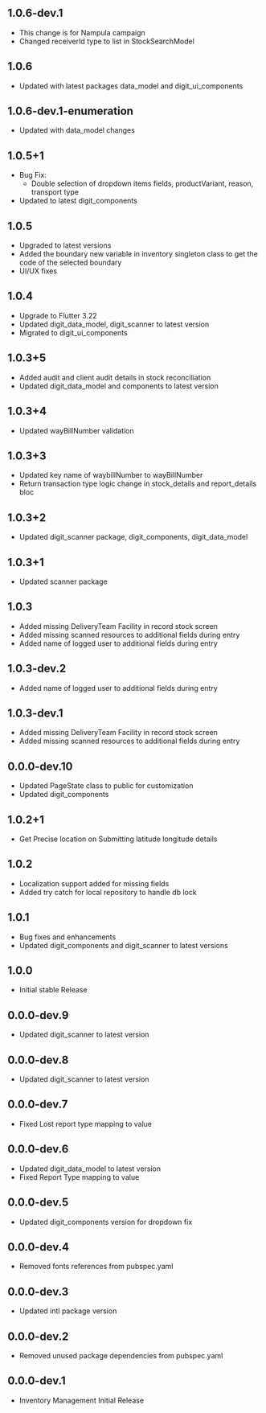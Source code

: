 ## 1.0.6-dev.1

- This change is for Nampula campaign
- Changed receiverId type to list in StockSearchModel

## 1.0.6

- Updated with latest packages data_model and digit_ui_components

## 1.0.6-dev.1-enumeration

- Updated with data_model changes

## 1.0.5+1

- Bug Fix:
  - Double selection of dropdown items fields, productVariant, reason, transport type
- Updated to latest digit_components

## 1.0.5

- Upgraded to latest versions
- Added the boundary new variable in inventory singleton class to get the code of the selected
  boundary
- UI/UX fixes

## 1.0.4

- Upgrade to Flutter 3.22
- Updated digit_data_model, digit_scanner to latest version
- Migrated to digit_ui_components

## 1.0.3+5

- Added audit and client audit details in stock reconciliation
- Updated digit_data_model and components to latest version

## 1.0.3+4

- Updated wayBillNumber validation

## 1.0.3+3

- Updated key name of waybillNumber to wayBillNumber
- Return transaction type logic change in stock_details and report_details bloc

## 1.0.3+2

- Updated digit_scanner package, digit_components, digit_data_model

## 1.0.3+1

- Updated scanner package

## 1.0.3

- Added missing DeliveryTeam Facility in record stock screen
- Added missing scanned resources to additional fields during entry
- Added name of logged user to additional fields during entry

## 1.0.3-dev.2

- Added name of logged user to additional fields during entry

## 1.0.3-dev.1

- Added missing DeliveryTeam Facility in record stock screen
- Added missing scanned resources to additional fields during entry

## 0.0.0-dev.10

- Updated PageState class to public for customization
- Updated digit_components

## 1.0.2+1

- Get Precise location on Submitting latitude longitude details

## 1.0.2

- Localization support added for missing fields
- Added try catch for local repository to handle db lock

## 1.0.1

- Bug fixes and enhancements
- Updated digit_components and digit_scanner to latest versions

## 1.0.0

- Initial stable Release

## 0.0.0-dev.9

- Updated digit_scanner to latest version

## 0.0.0-dev.8

- Updated digit_scanner to latest version

## 0.0.0-dev.7

- Fixed Lost report type mapping to value

## 0.0.0-dev.6

- Updated digit_data_model to latest version
- Fixed Report Type mapping to value

## 0.0.0-dev.5

- Updated digit_components version for dropdown fix

## 0.0.0-dev.4

- Removed fonts references from pubspec.yaml

## 0.0.0-dev.3

- Updated intl package version

## 0.0.0-dev.2

- Removed unused package dependencies from pubspec.yaml

## 0.0.0-dev.1

- Inventory Management Initial Release
